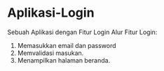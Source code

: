 # Aplikasi-Login
Sebuah Aplikasi dengan Fitur Login
Alur Fitur Login:
1. Memasukkan email dan password
2. Memvalidasi masukan.
3. Menampilkan halaman beranda.
